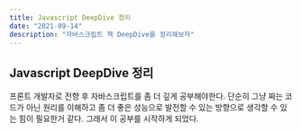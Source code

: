 ```yaml
---
title: Javascript DeepDive 정리
date: "2021-09-14"
description: "자바스크립트 책 DeepDive를 정리해보자"
---
```


## Javascript DeepDive 정리

프론트 개발자로 전향 후 자바스크립트를 좀 더 깊게 공부해야한다. 단순히 그냥 짜는 코드가 아닌 원리를 이해하고 좀 더 좋은 성능으로 발전할 수 있는 방향으로 생각할 수 있는 힘이 필요한거 같다. 그래서 이 공부를 시작하게 되었다.
